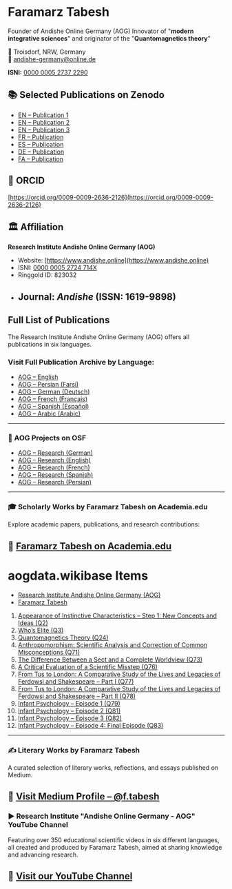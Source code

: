 # Faramarz Tabesh

Founder of Andishe Online Germany (AOG)
Innovator of "**modern integrative sciences**" 
and originator of the "**Quantomagnetics theory**"

📍 Troisdorf, NRW, Germany  
📧 andishe-germany@online.de

**ISNI:** [0000 0005 2737 2290](https://isni.org/isni/0000000527372290)

## 📚 Selected Publications on Zenodo

- [EN – Publication 1](https://doi.org/10.5281/zenodo.15235184)  
- [EN – Publication 2](https://doi.org/10.5281/zenodo.15241032)  
- [EN – Publication 3](https://doi.org/10.5281/zenodo.15475221)  
- [FR – Publication](https://doi.org/10.5281/zenodo.15309731)  
- [ES – Publication](https://doi.org/10.5281/zenodo.15281557)  
- [DE – Publication](https://doi.org/10.5281/zenodo.15269499)  
- [FA – Publication](https://doi.org/10.5281/zenodo.15302007) 

## 🔗 ORCID

[https://orcid.org/0009-0009-2636-2126](https://orcid.org/0009-0009-2636-2126)

## 🏛 Affiliation

**Research Institute Andishe Online Germany (AOG)**  
- Website: [https://www.andishe.online](https://www.andishe.online)  
- ISNI: [0000 0005 2724 714X](https://isni.org/isni/000000052724714X)  
- Ringgold ID: 823032  
- Journal: *Andishe* (ISSN: 1619-9898)
  ---
## Full List of Publications

The Research Institute Andishe Online Germany (AOG) offers all publications in six languages.

### Visit Full Publication Archive by Language:
- [AOG – English](https://www.andishe.online/english)
- [AOG – Persian (Farsi)](https://www.andishe.online/newpage137)
- [AOG – German (Deutsch)](https://www.andishe.online/biologie-der-quantendimension)
- [AOG – French (Français)](https://www.andishe.online/newpagec3aa5f9b)
- [AOG – Spanish (Español)](https://www.andishe.online/newpage576321f5)
- [AOG – Arabic (Arabic)](https://www.andishe2.online/%D8%A7%D9%84%D8%B9%D8%B1%D8%A8%D9%8A%D8%A9)

---
### 📁 AOG Projects on OSF

- [AOG – Research (German)](https://doi.org/10.17605/OSF.IO/ZW47U)
- [AOG – Research (English)](https://doi.org/10.17605/OSF.IO/EGMPC)
- [AOG – Research (French)](https://doi.org/10.17605/OSF.IO/ETXPS)
- [AOG – Research (Spanish)](https://doi.org/10.17605/OSF.IO/DKSEQ)
- [AOG – Research (Persian)](https://doi.org/10.17605/OSF.IO/W3M58)
---
### 🎓 Scholarly Works by Faramarz Tabesh on Academia.edu

Explore academic papers, publications, and research contributions:

🔗 [Faramarz Tabesh on Academia.edu](https://independent.academia.edu/FaramarzTabesh)
---
# aogdata.wikibase Items

<!-- ARTICLE LIST START -->
- [Research Institute Andishe Online Germany (AOG)](https://aogdata.wikibase.cloud/wiki/Item:Q12)
- [Faramarz Tabesh](https://aogdata.wikibase.cloud/wiki/Item:Q10)
1. [Appearance of Instinctive Characteristics – Step 1: New Concepts and Ideas (Q2)](https://aogdata.wikibase.cloud/wiki/Item:Q2)
2. [Who’s Elite (Q3)](https://aogdata.wikibase.cloud/wiki/Item:Q3)
3. [Quantomagnetics Theory (Q24)](https://aogdata.wikibase.cloud/wiki/Item:Q24)
4. [Anthropomorphism: Scientific Analysis and Correction of Common Misconceptions (Q71)](https://aogdata.wikibase.cloud/wiki/Item:Q71)
5. [The Difference Between a Sect and a Complete Worldview (Q73)](https://aogdata.wikibase.cloud/wiki/Item:Q73)
6. [A Critical Evaluation of a Scientific Misstep (Q76)](https://aogdata.wikibase.cloud/wiki/Item:Q76)
7. [From Tus to London: A Comparative Study of the Lives and Legacies of Ferdowsi and Shakespeare – Part I (Q77)](https://aogdata.wikibase.cloud/wiki/Item:Q77)
8. [From Tus to London: A Comparative Study of the Lives and Legacies of Ferdowsi and Shakespeare – Part II (Q78)](https://aogdata.wikibase.cloud/wiki/Item:Q78)
9. [Infant Psychology – Episode 1 (Q79)](https://aogdata.wikibase.cloud/wiki/Item:Q79)
10. [Infant Psychology – Episode 2 (Q81)](https://aogdata.wikibase.cloud/wiki/Item:Q81)
11. [Infant Psychology – Episode 3 (Q82)](https://aogdata.wikibase.cloud/wiki/Item:Q82)
12. [Infant Psychology – Episode 4: Final Episode (Q83)](https://aogdata.wikibase.cloud/wiki/Item:Q83)
<!-- ARTICLE LIST END -->
---
### ✍️ Literary Works by Faramarz Tabesh

A curated selection of literary works, reflections, and essays published on Medium.

🔗 [Visit Medium Profile – @f.tabesh](https://medium.com/@f.tabesh)
---
### ▶️ Research Institute "Andishe Online Germany - AOG" YouTube Channel

Featuring over 350 educational scientific videos in six different languages, all created and produced by Faramarz Tabesh, aimed at sharing knowledge and advancing research.

🔗 [Visit our YouTube Channel](https://www.youtube.com/channel/UCDJ2r3x2mO7bfMpVw6lB1EQ/videos)
---




